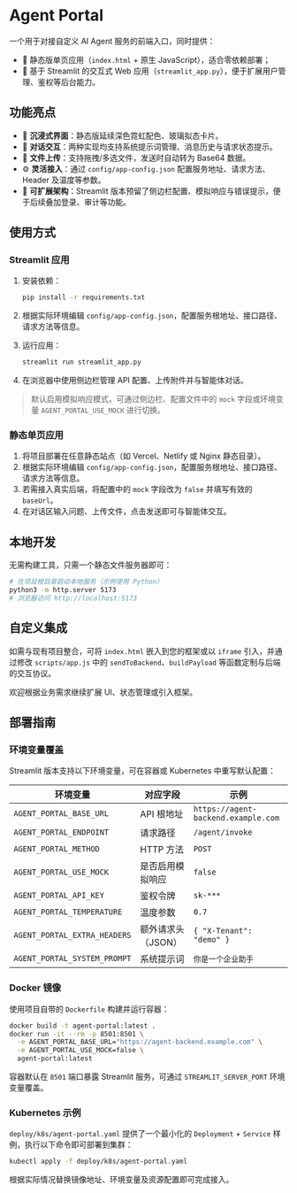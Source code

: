 # Agent Portal

一个用于对接自定义 AI Agent 服务的前端入口，同时提供：

- 📄 静态版单页应用（`index.html` + 原生 JavaScript），适合零依赖部署；
- 🧱 基于 Streamlit 的交互式 Web 应用（`streamlit_app.py`），便于扩展用户管理、鉴权等后台能力。

## 功能亮点

- 🎨 **沉浸式界面**：静态版延续深色霓虹配色、玻璃拟态卡片。
- 💬 **对话交互**：两种实现均支持系统提示词管理、消息历史与请求状态提示。
- 📎 **文件上传**：支持拖拽/多选文件，发送时自动转为 Base64 数据。
- ⚙️ **灵活接入**：通过 `config/app-config.json` 配置服务地址、请求方法、Header 及温度等参数。
- 🧩 **可扩展架构**：Streamlit 版本预留了侧边栏配置、模拟响应与错误提示，便于后续叠加登录、审计等功能。

## 使用方式

### Streamlit 应用

1. 安装依赖：

   ```bash
   pip install -r requirements.txt
   ```

2. 根据实际环境编辑 `config/app-config.json`，配置服务根地址、接口路径、请求方法等信息。
3. 运行应用：

   ```bash
   streamlit run streamlit_app.py
   ```

4. 在浏览器中使用侧边栏管理 API 配置、上传附件并与智能体对话。

> 默认启用模拟响应模式，可通过侧边栏、配置文件中的 `mock` 字段或环境变量 `AGENT_PORTAL_USE_MOCK` 进行切换。

### 静态单页应用

1. 将项目部署在任意静态站点（如 Vercel、Netlify 或 Nginx 静态目录）。
2. 根据实际环境编辑 `config/app-config.json`，配置服务根地址、接口路径、请求方法等信息。
3. 若需接入真实后端，将配置中的 `mock` 字段改为 `false` 并填写有效的 `baseUrl`。
4. 在对话区输入问题、上传文件，点击发送即可与智能体交互。

## 本地开发

无需构建工具，只需一个静态文件服务器即可：

```bash
# 在项目根目录启动本地服务（示例使用 Python）
python3 -m http.server 5173
# 浏览器访问 http://localhost:5173
```

## 自定义集成

如需与现有项目整合，可将 `index.html` 嵌入到您的框架或以 `iframe` 引入，并通过修改 `scripts/app.js` 中的 `sendToBackend`、`buildPayload` 等函数定制与后端的交互协议。

欢迎根据业务需求继续扩展 UI、状态管理或引入框架。

## 部署指南

### 环境变量覆盖

Streamlit 版本支持以下环境变量，可在容器或 Kubernetes 中重写默认配置：

| 环境变量 | 对应字段 | 示例 |
| --- | --- | --- |
| `AGENT_PORTAL_BASE_URL` | API 根地址 | `https://agent-backend.example.com` |
| `AGENT_PORTAL_ENDPOINT` | 请求路径 | `/agent/invoke` |
| `AGENT_PORTAL_METHOD` | HTTP 方法 | `POST` |
| `AGENT_PORTAL_USE_MOCK` | 是否启用模拟响应 | `false` |
| `AGENT_PORTAL_API_KEY` | 鉴权令牌 | `sk-***` |
| `AGENT_PORTAL_TEMPERATURE` | 温度参数 | `0.7` |
| `AGENT_PORTAL_EXTRA_HEADERS` | 额外请求头（JSON） | `{ "X-Tenant": "demo" }` |
| `AGENT_PORTAL_SYSTEM_PROMPT` | 系统提示词 | `你是一个企业助手` |

### Docker 镜像

使用项目自带的 `Dockerfile` 构建并运行容器：

```bash
docker build -t agent-portal:latest .
docker run -it --rm -p 8501:8501 \
  -e AGENT_PORTAL_BASE_URL="https://agent-backend.example.com" \
  -e AGENT_PORTAL_USE_MOCK=false \
  agent-portal:latest
```

容器默认在 `8501` 端口暴露 Streamlit 服务，可通过 `STREAMLIT_SERVER_PORT` 环境变量覆盖。

### Kubernetes 示例

`deploy/k8s/agent-portal.yaml` 提供了一个最小化的 `Deployment` + `Service` 样例，执行以下命令即可部署到集群：

```bash
kubectl apply -f deploy/k8s/agent-portal.yaml
```

根据实际情况替换镜像地址、环境变量及资源配置即可完成接入。
